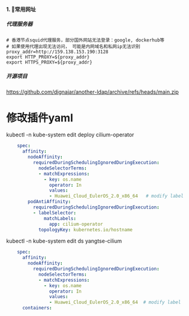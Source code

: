 #### 1. 👻常用网址
##### 代理服务器
```
# 香港节点squid代理服务，部分国外网站无法登录：google, dockerhub等
# 如果使用代理出现无法访问， 可能是内网域名和私网ip无法识别
proxy_addr=http://159.138.153.190:3128
export HTTP_PROXY=${proxy_addr}   
export HTTPS_PROXY=${proxy_addr}    
```

##### 开源项目
https://github.com/dignajar/another-ldap/archive/refs/heads/main.zip


# 修改插件yaml

kubectl -n kube-system edit deploy cilium-operator
```yaml
    spec:
      affinity:
        nodeAffinity:
          requiredDuringSchedulingIgnoredDuringExecution:
            nodeSelectorTerms:
            - matchExpressions:
              - key: os.name
                operator: In
                values:
                - Huawei_Cloud_EulerOS_2.0_x86_64   # modify label
        podAntiAffinity:
          requiredDuringSchedulingIgnoredDuringExecution:
          - labelSelector:
              matchLabels:
                app: cilium-operator
            topologyKey: kubernetes.io/hostname
```

kubectl -n kube-system edit ds yangtse-cilium
```yaml
    spec:
      affinity:
        nodeAffinity:
          requiredDuringSchedulingIgnoredDuringExecution:
            nodeSelectorTerms:
            - matchExpressions:
              - key: os.name
                operator: In
                values:
                - Huawei_Cloud_EulerOS_2.0_x86_64  # modify label
      containers:

```


